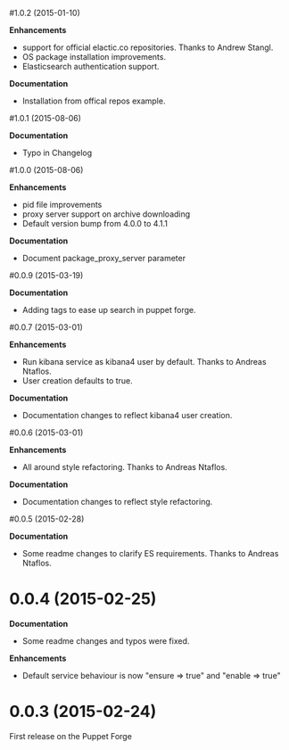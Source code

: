 #1.0.2 (2015-01-10)

**Enhancements**
 - support for official elactic.co repositories. Thanks to Andrew Stangl.
 - OS package installation improvements.
 - Elasticsearch authentication support.

**Documentation**
 - Installation from offical repos example.

#1.0.1 (2015-08-06)

**Documentation**
 - Typo in Changelog

#1.0.0 (2015-08-06)

**Enhancements**
 - pid file improvements
 - proxy server support on archive downloading
 - Default version bump from 4.0.0 to 4.1.1

**Documentation**
 - Document package_proxy_server parameter

#0.0.9 (2015-03-19)

**Documentation**
 - Adding tags to ease up search in puppet forge.

#0.0.7 (2015-03-01)

**Enhancements**
 - Run kibana service as kibana4 user by default. Thanks to Andreas Ntaflos.
 - User creation defaults to true.

**Documentation**
 - Documentation changes to reflect kibana4 user creation.

#0.0.6 (2015-03-01)

**Enhancements**
 - All around style refactoring. Thanks to Andreas Ntaflos.

**Documentation**
 - Documentation changes to reflect style refactoring.

#0.0.5 (2015-02-28)

**Documentation**
 - Some readme changes to clarify ES requirements. Thanks to Andreas Ntaflos.

# 0.0.4 (2015-02-25)

**Documentation**
 - Some readme changes and typos were fixed.

**Enhancements**
 - Default service behaviour is now "ensure => true" and "enable => true"

# 0.0.3 (2015-02-24)

First release on the Puppet Forge
